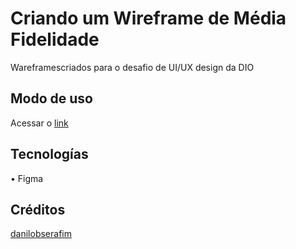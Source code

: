 
#  Criando um Wireframe de Média Fidelidade

Wareframescriados para o desafio de UI/UX design da DIO





## Modo de uso
Acessar o <a href="https://www.figma.com/file/AuqcQgdHrDRKulNpn0VNd5/Untitled?type=design&node-id=0%3A1&mode=design&t=rEomkGGreiDluggg-1">link</a>

## Tecnologías
• Figma





## Créditos
<a href="htpps://www.github.com/danilobserafim">danilobserafim</a>

